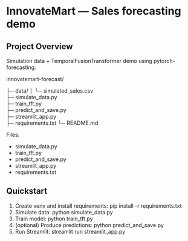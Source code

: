 # InnovateMart — Sales forecasting demo

## Project Overview
Simulation data + TemporalFusionTransformer demo using pytorch-forecasting.

innovatemart-forecast/

├─ data/
│  └─ simulated_sales.csv            
├─ simulate_data.py                  
├─ train_tft.py                      
├─ predict_and_save.py               
├─ streamlit_app.py                  
├─ requirements.txt
└─ README.md

Files:
- simulate_data.py
- train_tft.py
- predict_and_save.py
- streamlit_app.py
- requirements.txt

## Quickstart
1. Create venv and install requirements:
   pip install -r requirements.txt
2. Simulate data:
   python simulate_data.py
3. Train model:
   python train_tft.py
4. (optional) Produce predictions:
   python predict_and_save.py
5. Run Streamlit:
   streamlit run streamlit_app.py




